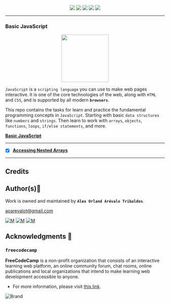 <p align="center">
<img src="https://img.shields.io/badge/LINUX-darkgreen.svg"/>
<img src="https://img.shields.io/badge/Shell-ligthgreen.svg"/>
<img src="https://img.shields.io/badge/Emacs-purple.svg"/>
<img src="https://img.shields.io/badge/JavaScript-yellow.svg"/>
<img src="https://img.shields.io/badge/Markdown-black.svg"/><br>	
</p>

---
### Basic JavaScript

<p align="center">
  <img width="150"  
        src="https://upload.wikimedia.org/wikipedia/commons/thumb/9/99/Unofficial_JavaScript_logo_2.svg/2048px-Unofficial_JavaScript_logo_2.svg.png"
  >
</p>

`JavaScript` is a `scripting language` you can use to make web pages interactive. It is one of the core technologies of the web, along with `HTML` and `CSS`, and is supported by all modern **`browsers`**.

This repo contains the tasks for learn and practice the fundamental programming concepts in `JavaScript`. Starting with basic `data structures` like `numbers` and `strings`. Then learn to work with `arrays`, `objects`, `functions`, `loops`, `if/else statements`, and more.

**[Basic JavaScript](https://www.freecodecamp.org/learn/javascript-algorithms-and-data-structures/#basic-javascript)**

---

+ [x] **[Accessing Nested Arrays](./accessing-nested-arrays)**

---
## Credits

## Author(s):blue_book:

Work is owned and maintained by **`Alex Orland Arévalo Tribaldos`**.

<aoarevalot@gmail.com>
	
[![M](https://upload.wikimedia.org/wikipedia/commons/thumb/9/91/Octicons-mark-github.svg/25px-Octicons-mark-github.svg.png)](https://github.com/Alexoat76)
[![M](https://upload.wikimedia.org/wikipedia/fr/thumb/c/c8/Twitter_Bird.svg/25px-Twitter_Bird.svg.png)](https://twitter.com/aoarevalot)
[![M](https://upload.wikimedia.org/wikipedia/commons/thumb/c/ca/LinkedIn_logo_initials.png/25px-LinkedIn_logo_initials.png)](https://www.linkedin.com/in/Alexoat76/)

## Acknowledgments :mega: 

### **`freecodecamp`**
	
**FreeCodeCamp** is a non-profit organization that consists of an interactive learning web platform, 
an online community forum, chat rooms, online publications and local organizations that 
intend to make learning web development accessible to anyone.

+ For more information, please visit [this link](https://www.freecodecamp.org/).

![Brand](https://upload.wikimedia.org/wikipedia/commons/f/fa/FreeCodeCamp_logo.svg)
